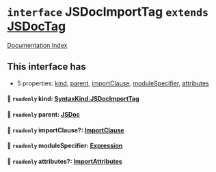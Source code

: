 # `interface` JSDocImportTag `extends` [JSDocTag](../private.interface.JSDocTag/README.md)

[Documentation Index](../README.md)

## This interface has

- 5 properties:
[kind](#-readonly-kind-syntaxkindjsdocimporttag),
[parent](#-readonly-parent-jsdoc),
[importClause](#-readonly-importclause-importclause),
[moduleSpecifier](#-readonly-modulespecifier-expression),
[attributes](#-readonly-attributes-importattributes)


#### 📄 `readonly` kind: [SyntaxKind.JSDocImportTag](../private.enum.SyntaxKind/README.md#jsdocimporttag--351)



#### 📄 `readonly` parent: [JSDoc](../private.interface.JSDoc/README.md)



#### 📄 `readonly` importClause?: [ImportClause](../private.interface.ImportClause/README.md)



#### 📄 `readonly` moduleSpecifier: [Expression](../private.interface.Expression/README.md)



#### 📄 `readonly` attributes?: [ImportAttributes](../private.interface.ImportAttributes/README.md)



